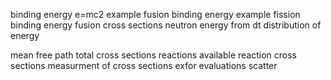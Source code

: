 binding energy e=mc2
example fusion binding energy
example fission binding energy
fusion cross sections
neutron energy from dt
distribution of energy

mean free path total cross sections
reactions available 
reaction cross sections 
measurment of cross sections
exfor
evaluations
scatter
